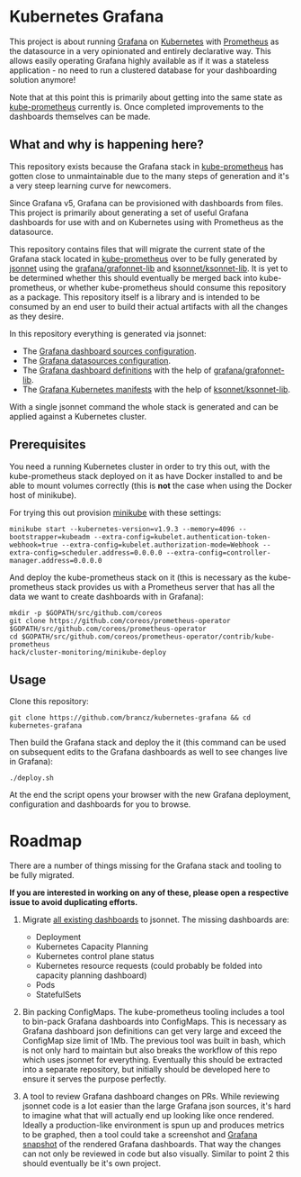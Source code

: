 # Kubernetes Grafana

This project is about running [Grafana](https://grafana.com/) on [Kubernetes](https://kubernetes.io/) with [Prometheus](https://prometheus.io/) as the datasource in a very opinionated and entirely declarative way. This allows easily operating Grafana highly available as if it was a stateless application - no need to run a clustered database for your dashboarding solution anymore!

Note that at this point this is primarily about getting into the same state as [kube-prometheus](https://github.com/coreos/prometheus-operator/tree/master/contrib/kube-prometheus) currently is. Once completed improvements to the dashboards themselves can be made.

## What and why is happening here?

This repository exists because the Grafana stack in [kube-prometheus](https://github.com/coreos/prometheus-operator/tree/master/contrib/kube-prometheus) has gotten close to unmaintainable due to the many steps of generation and it's a very steep learning curve for newcomers.

Since Grafana v5, Grafana can be provisioned with dashboards from files. This project is primarily about generating a set of useful Grafana dashboards for use with and on Kubernetes using with Prometheus as the datasource.

This repository contains files that will migrate the current state of the Grafana stack located in [kube-prometheus](https://github.com/coreos/prometheus-operator/tree/master/contrib/kube-prometheus) over to be fully generated by [jsonnet](http://jsonnet.org/) using the [grafana/grafonnet-lib](https://github.com/grafana/grafonnet-lib) and [ksonnet/ksonnet-lib](https://github.com/ksonnet/ksonnet-lib). It is yet to be determined whether this should eventually be merged back into kube-prometheus, or whether kube-prometheus should consume this repository as a package. This repository itself is a library and is intended to be consumed by an end user to build their actual artifacts with all the changes as they desire.

In this repository everything is generated via jsonnet:

* The [Grafana dashboard sources configuration](https://github.com/brancz/kubernetes-grafana/blob/master/src/kubernetes-jsonnet/grafana/configs/dashboard-sources/dashboards.jsonnet).
* The [Grafana datasources configuration](https://github.com/brancz/kubernetes-grafana/blob/master/src/kubernetes-jsonnet/grafana/configs/datasources/prometheus.jsonnet).
* The [Grafana dashboard definitions](https://github.com/brancz/kubernetes-grafana/tree/master/src/kubernetes-jsonnet/grafana/configs/dashboard-definitions) with the help of [grafana/grafonnet-lib](https://github.com/grafana/grafonnet-lib).
* The [Grafana Kubernetes manifests](https://github.com/brancz/kubernetes-grafana/tree/master/src/kubernetes-jsonnet/grafana) with the help of [ksonnet/ksonnet-lib](https://github.com/ksonnet/ksonnet-lib).

With a single jsonnet command the whole stack is generated and can be applied against a Kubernetes cluster.

## Prerequisites

You need a running Kubernetes cluster in order to try this out, with the kube-prometheus stack deployed on it as have Docker installed to and be able to mount volumes correctly (this is **not** the case when using the Docker host of minikube).

For trying this out provision [minikube](https://github.com/kubernetes/minikube) with these settings:

```
minikube start --kubernetes-version=v1.9.3 --memory=4096 --bootstrapper=kubeadm --extra-config=kubelet.authentication-token-webhook=true --extra-config=kubelet.authorization-mode=Webhook --extra-config=scheduler.address=0.0.0.0 --extra-config=controller-manager.address=0.0.0.0
```

And deploy the kube-prometheus stack on it (this is necessary as the kube-prometheus stack provides us with a Prometheus server that has all the data we want to create dashboards with in Grafana):

```
mkdir -p $GOPATH/src/github.com/coreos
git clone https://github.com/coreos/prometheus-operator $GOPATH/src/github.com/coreos/prometheus-operator
cd $GOPATH/src/github.com/coreos/prometheus-operator/contrib/kube-prometheus
hack/cluster-monitoring/minikube-deploy
```

## Usage

Clone this repository:

```
git clone https://github.com/brancz/kubernetes-grafana && cd kubernetes-grafana
```

Then build the Grafana stack and deploy the it (this command can be used on subsequent edits to the Grafana dashboards as well to see changes live in Grafana):

```
./deploy.sh
```

At the end the script opens your browser with the new Grafana deployment, configuration and dashboards for you to browse.

# Roadmap

There are a number of things missing for the Grafana stack and tooling to be fully migrated.

**If you are interested in working on any of these, please open a respective issue to avoid duplicating efforts.**

1. Migrate [all existing dashboards](https://github.com/coreos/prometheus-operator/tree/master/contrib/kube-prometheus/assets/grafana) to jsonnet. The missing dashboards are:
    * Deployment
    * Kubernetes Capacity Planning
    * Kubernetes control plane status
    * Kubernetes resource requests (could probably be folded into capacity planning dashboard)
    * Pods
    * StatefulSets

2. Bin packing ConfigMaps. The kube-prometheus tooling includes a tool to bin-pack Grafana dashboards into ConfigMaps. This is necessary as Grafana dashboard json definitions can get very large and exceed the ConfigMap size limit of 1Mb. The previous tool was built in bash, which is not only hard to maintain but also breaks the workflow of this repo which uses jsonnet for everything. Eventually this should be extracted into a separate repository, but initially should be developed here to ensure it serves the purpose perfectly.

3. A tool to review Grafana dashboard changes on PRs. While reviewing jsonnet code is a lot easier than the large Grafana json sources, it's hard to imagine what that will actually end up looking like once rendered. Ideally a production-like environment is spun up and produces metrics to be graphed, then a tool could take a screenshot and [Grafana snapshot](http://docs.grafana.org/plugins/developing/snapshot-mode/) of the rendered Grafana dashboards. That way the changes can not only be reviewed in code but also visually. Similar to point 2 this should eventually be it's own project.
